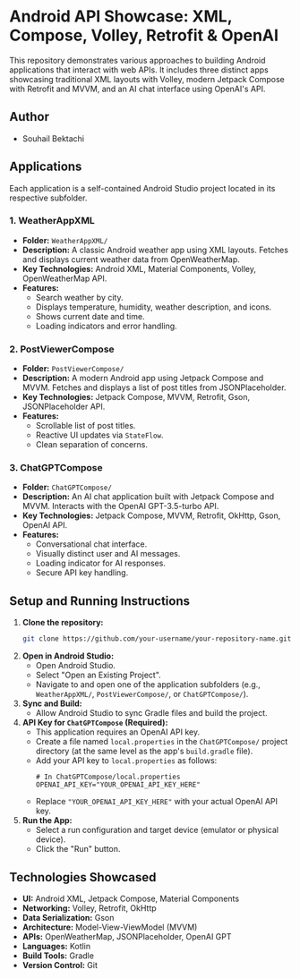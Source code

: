 # Android API Showcase: XML, Compose, Volley, Retrofit & OpenAI

This repository demonstrates various approaches to building Android applications that interact with web APIs. It includes three distinct apps showcasing traditional XML layouts with Volley, modern Jetpack Compose with Retrofit and MVVM, and an AI chat interface using OpenAI's API.

## Author

*   Souhail Bektachi

## Applications

Each application is a self-contained Android Studio project located in its respective subfolder.

### 1. WeatherAppXML

*   **Folder:** `WeatherAppXML/`
*   **Description:** A classic Android weather app using XML layouts. Fetches and displays current weather data from OpenWeatherMap.
*   **Key Technologies:** Android XML, Material Components, Volley, OpenWeatherMap API.
*   **Features:**
    *   Search weather by city.
    *   Displays temperature, humidity, weather description, and icons.
    *   Shows current date and time.
    *   Loading indicators and error handling.

### 2. PostViewerCompose

*   **Folder:** `PostViewerCompose/`
*   **Description:** A modern Android app using Jetpack Compose and MVVM. Fetches and displays a list of post titles from JSONPlaceholder.
*   **Key Technologies:** Jetpack Compose, MVVM, Retrofit, Gson, JSONPlaceholder API.
*   **Features:**
    *   Scrollable list of post titles.
    *   Reactive UI updates via `StateFlow`.
    *   Clean separation of concerns.

### 3. ChatGPTCompose

*   **Folder:** `ChatGPTCompose/`
*   **Description:** An AI chat application built with Jetpack Compose and MVVM. Interacts with the OpenAI GPT-3.5-turbo API.
*   **Key Technologies:** Jetpack Compose, MVVM, Retrofit, OkHttp, Gson, OpenAI API.
*   **Features:**
    *   Conversational chat interface.
    *   Visually distinct user and AI messages.
    *   Loading indicator for AI responses.
    *   Secure API key handling.

## Setup and Running Instructions

1.  **Clone the repository:**
    ```bash
    git clone https://github.com/your-username/your-repository-name.git # Replace with actual URL if available
    ```
2.  **Open in Android Studio:**
    *   Open Android Studio.
    *   Select "Open an Existing Project".
    *   Navigate to and open one of the application subfolders (e.g., `WeatherAppXML/`, `PostViewerCompose/`, or `ChatGPTCompose/`).
3.  **Sync and Build:**
    *   Allow Android Studio to sync Gradle files and build the project.
4.  **API Key for `ChatGPTCompose` (Required):**
    *   This application requires an OpenAI API key.
    *   Create a file named `local.properties` in the `ChatGPTCompose/` project directory (at the same level as the app's `build.gradle` file).
    *   Add your API key to `local.properties` as follows:
        ```properties
        # In ChatGPTCompose/local.properties
        OPENAI_API_KEY="YOUR_OPENAI_API_KEY_HERE"
        ```
    *   Replace `"YOUR_OPENAI_API_KEY_HERE"` with your actual OpenAI API key.
5.  **Run the App:**
    *   Select a run configuration and target device (emulator or physical device).
    *   Click the "Run" button.

## Technologies Showcased

*   **UI:** Android XML, Jetpack Compose, Material Components
*   **Networking:** Volley, Retrofit, OkHttp
*   **Data Serialization:** Gson
*   **Architecture:** Model-View-ViewModel (MVVM)
*   **APIs:** OpenWeatherMap, JSONPlaceholder, OpenAI GPT
*   **Languages:** Kotlin
*   **Build Tools:** Gradle
*   **Version Control:** Git
